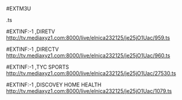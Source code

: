 
#EXTM3U





.ts

#EXTINF:-1 ,DIRETV
http://tv.mediaxyz1.com:8000/live/elnica232125/je25jO1Uac/959.ts

#EXTINF:-1 ,DIRECTV
http://tv.mediaxyz1.com:8000/live/elnica232125/je25jO1Uac/960.ts

#EXTINF:-1 ,TYC SPORTS
http://tv.mediaxyz1.com:8000/live/elnica232125/je25jO1Uac/27530.ts

#EXTINF:-1 ,DISCOVEY HOME HEALTH
http://tv.mediaxyz1.com:8000/live/elnica232125/je25jO1Uac/1079.ts





